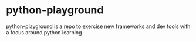 # python-playground
python-playground is a repo to exercise new frameworks and dev tools with a focus around python learning
